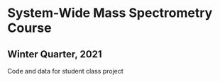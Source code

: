 # System-Wide Mass Spectrometry Course 
## Winter Quarter, 2021

Code and data for student class project
